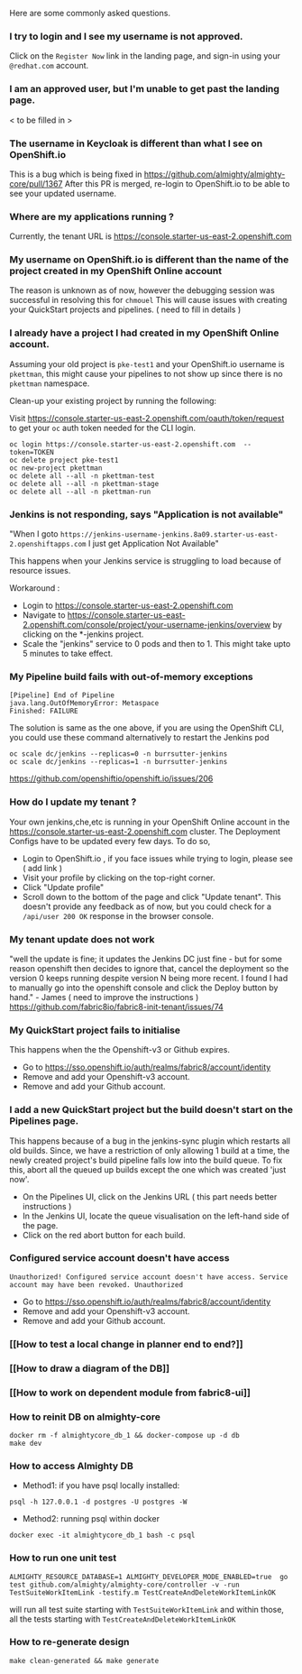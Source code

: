 Here are some commonly asked questions.

### I try to login and I see my username is not approved.
Click on the `Register Now` link in the landing page, and sign-in using your `@redhat.com` account.


### I am an approved user, but I'm unable to get past the landing page.
< to be filled in >


### The username in Keycloak is different than what I see on OpenShift.io
This is a bug which is being fixed in https://github.com/almighty/almighty-core/pull/1367 
After this PR is merged, re-login to OpenShift.io to be able to see your updated username.



### Where are my applications running ?
Currently, the tenant URL is https://console.starter-us-east-2.openshift.com 



### My username on OpenShift.io is different than the name of the project created in my OpenShift Online account
The reason is unknown as of now, however the debugging session was successful in resolving this for `chmouel`
This will cause issues with creating your QuickStart projects and pipelines.
( need to fill in details ) 



### I already have a project I had created in my OpenShift Online account.

Assuming your old project is `pke-test1` and your OpenShift.io username is `pkettman`, this might cause your pipelines to not show up since there is no `pkettman` namespace.

Clean-up your existing project by running the following:

Visit https://console.starter-us-east-2.openshift.com/oauth/token/request to get your `oc` auth token needed for the CLI login.
```
oc login https://console.starter-us-east-2.openshift.com  --token=TOKEN
oc delete project pke-test1
oc new-project pkettman
oc delete all --all -n pkettman-test
oc delete all --all -n pkettman-stage
oc delete all --all -n pkettman-run
```



### Jenkins is not responding, says "Application is not available" 

"When I goto `https://jenkins-username-jenkins.8a09.starter-us-east-2.openshiftapps.com` I just get Application Not Available"

This happens when your Jenkins service is struggling to load because of resource issues.

Workaround : 
* Login to https://console.starter-us-east-2.openshift.com
* Navigate to https://console.starter-us-east-2.openshift.com/console/project/your-username-jenkins/overview by clicking on the *-jenkins project.
* Scale the "jenkins" service to 0 pods and then to 1. 
This might take upto 5 minutes to take effect.


### My Pipeline build fails with out-of-memory exceptions

``` 
[Pipeline] End of Pipeline
java.lang.OutOfMemoryError: Metaspace
Finished: FAILURE
```

The solution is same as the one above, if you are using the OpenShift CLI, you could use these command alternatively to restart the Jenkins pod

```
oc scale dc/jenkins --replicas=0 -n burrsutter-jenkins
oc scale dc/jenkins --replicas=1 -n burrsutter-jenkins
```



https://github.com/openshiftio/openshift.io/issues/206




### How do I update my tenant ?

Your own jenkins,che,etc is running in your OpenShift Online account in the https://console.starter-us-east-2.openshift.com cluster. The Deployment Configs have to be updated every few days. To do so, 
* Login to OpenShift.io , if you face issues while trying to login, please see (  add link )
* Visit your profile by clicking on the top-right corner.
* Click "Update profile"
* Scroll down to the bottom of the page and click "Update tenant". This doesn't provide any feedback as of now, but you could check for a `/api/user 200 OK` response in the browser console.



### My tenant update does not work

"well the update is fine; it updates the Jenkins DC just fine - but for some reason openshift then decides to ignore that, cancel the deployment so the version 0 keeps running despite version N being more recent. I found I had to manually go into the openshift console and click the Deploy button by hand." - James 
( need to improve the instructions )
https://github.com/fabric8io/fabric8-init-tenant/issues/74


### My QuickStart project fails to initialise

This happens when the the Openshift-v3 or Github expires.  

* Go to https://sso.openshift.io/auth/realms/fabric8/account/identity
* Remove and add your Openshift-v3 account.
* Remove and add your Github account.



### I add a new QuickStart project but the build doesn't start on the Pipelines page.

This happens because of a bug in the jenkins-sync plugin which restarts all old builds. Since, we have a restriction of only allowing 1 build at a time, the newly created project's build pipeline falls low into the build queue. To fix this, abort all the queued up builds except the one which was created 'just now'.

* On the Pipelines UI, click on the Jenkins URL ( this part needs better instructions )
* In the Jenkins UI, locate the queue visualisation on the left-hand side of the page. 
* Click on the red abort button for each build.



### Configured service account doesn't have access

`Unauthorized! Configured service account doesn't have access. Service account may have been revoked. Unauthorized`

* Go to https://sso.openshift.io/auth/realms/fabric8/account/identity
* Remove and add your Openshift-v3 account.
* Remove and add your Github account.



### [[How to test a local change in planner end to end?]]


### [[How to draw a diagram of the DB]]

### [[How to work on dependent module from fabric8-ui]] 

### How to reinit DB on almighty-core
```
docker rm -f almightycore_db_1 && docker-compose up -d db
make dev
```
### How to access Almighty DB
* Method1: if you have psql locally installed:
```
psql -h 127.0.0.1 -d postgres -U postgres -W 
```
* Method2: running psql within docker
```
docker exec -it almightycore_db_1 bash -c psql
```

### How to run one unit test
```
ALMIGHTY_RESOURCE_DATABASE=1 ALMIGHTY_DEVELOPER_MODE_ENABLED=true  go test github.com/almighty/almighty-core/controller -v -run TestSuiteWorkItemLink -testify.m TestCreateAndDeleteWorkItemLinkOK
```
will run all test suite starting with `TestSuiteWorkItemLink` and within those, all the tests starting with `TestCreateAndDeleteWorkItemLinkOK`

### How to re-generate design
```
make clean-generated && make generate
```